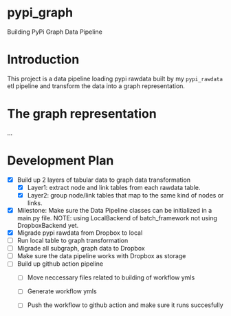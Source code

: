 # pypi_graph

Building PyPi Graph Data Pipeline

# Introduction

This project is a data pipeline loading 
pypi rawdata built by my `pypi_rawdata` etl pipeline and transform the data into a graph representation. 

# The graph representation

... 


# Development Plan 

- [X] Build up 2 layers of tabular data to graph data transformation
    - [X] Layer1: extract node and link tables from each rawdata table.
    - [X] Layer2: group node/link tables that map to the same kind of nodes or links. 
- [X] Milestone: Make sure the Data Pipeline classes can be initialized in a main.py file. 
    NOTE: using LocalBackend of batch_framework
    not using DropboxBackend yet.
- [X] Migrade pypi rawdata from Dropbox to local
- [ ] Run local table to graph transformation
- [ ] Migrade all subgraph, graph data to Dropbox
- [ ] Make sure the data pipeline works with Dropbox as storage 
- [ ] Build up github action pipeline
    - [ ] Move neccessary files related to building of workflow ymls
    - [ ] Generate workflow ymls
    - [ ] Push the workflow to github action and make sure it runs succesfully

